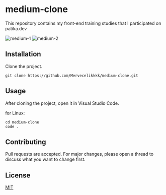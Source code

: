 # medium-clone
This repository contains my front-end training studies that I participated on patika.dev

![medium-1](https://user-images.githubusercontent.com/51165242/182686367-d5f41233-a277-4277-8944-90bd5af1c6a9.png)
![medium-2](https://user-images.githubusercontent.com/51165242/182687103-84a5f2e2-d355-4539-a300-a32fa810192e.png)

## Installation
Clone the project.
```
git clone https://github.com/Mervecelikkkk/medium-clone.git
```
## Usage
After cloning the project, open it in Visual Studio Code.

for Linux:

```
cd medium-clone
code .
```
## Contributing
Pull requests are accepted. For major changes, please open a thread to discuss what you want to change first.
## License
[MIT](https://github.com/Mervecelikkkk/medium-clone/blob/main/LICENSE)
